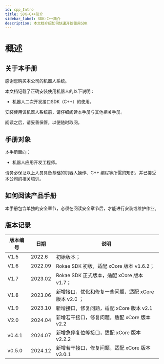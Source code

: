 ```yaml
---
id: cpp_Intro
title: SDK-C++简介
sidebar_label: SDK-C++简介
description: 本文档介绍如何快速开始使用SDK
---
```


# 概述

## 关于本手册

感谢您购买本公司的机器人系统。

本文档记载了正确安装使用机器人的以下说明：

- 机器人二次开发接口SDK（C++）的使用。

安装使用该机器人系统前，请仔细阅读本手册与其他相关手册。

阅读之后，请妥善保管，以便随时取阅。

## 手册对象

本手册面向：

- 机器人应用开发工程师。

请务必保证以上人员具备基础的机器人操作、C++ 编程等所需的知识，并已接受本公司的相关培训。

## 如何阅读产品手册

本手册包含单独的安全章节，必须在阅读安全章节后，才能进行安装或维护作业。

## 版本记录


| 版本编号 | 日期    | 说明                                                  |
| -------- | ------- | ----------------------------------------------------- |
| V1.5     | 2022.6  | 初始版本；                                            |
| V1.6     | 2022.09 | Rokae SDK 初版，适配 xCore 版本 v1.6.2；                |
| V1.7     | 2023.02 | Rokae SDK 正式版本，适配 xCore 版本 v1.7；              |
| V1.8     | 2023.06 | 新增接口，优化和修复一些问题，适配 xCore 版本 v2.0 ； |
| V1.9     | 2023.10 | 新增接口，修复问题，适配 xCore 版本 v2.1              |
| V2.0     | 2024.04 | 新增若干接口，修复问题，适配 xCore 版本 v2.2          |
| v0.4.1   | 2024.07 | 新增急停复位等接口，适配 xCore 版本 v2.2.2          |
| v0.5.0   | 2024.12 | 新增若干接口，修复问题，适配 xCore 版本 v3.0.1      |
